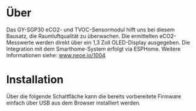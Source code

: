 # Über

Das GY-SGP30 eCO2- und TVOC-Sensormodul hilft uns bei diesem Bausatz, die Raumluftqualität zu überwachen. Die ermittelten eCO2-Messwerte werden direkt über ein 1,3 Zoll OLED-Display ausgegeben. Die Integration mit dem Smarthome-System erfolgt via ESPHome.  Weitere Informationen siehe: <a href="https://www.neoe.io/1004">www.neoe.io/1004</a>

# Installation

Über die folgende Schaltfläche kann die bereits vorbereitete Firmware einfach über USB aus dem Browser installiert werden.

<esp-web-install-button manifest="./manifest.json"></esp-web-install-button>

<script type="module" src="https://unpkg.com/esp-web-tools@5.2.0/dist/web/install-button.js?module"></script>
